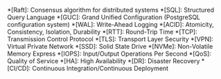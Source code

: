 *[Raft]: Consensus algorithm for distributed systems
*[SQL]: Structured Query Language
*[GUC]: Grand Unified Configuration (PostgreSQL configuration system)
*[WAL]: Write-Ahead Logging
*[ACID]: Atomicity, Consistency, Isolation, Durability
*[RTT]: Round-Trip Time
*[TCP]: Transmission Control Protocol
*[TLS]: Transport Layer Security
*[VPN]: Virtual Private Network
*[SSD]: Solid State Drive
*[NVMe]: Non-Volatile Memory Express
*[IOPS]: Input/Output Operations Per Second
*[QoS]: Quality of Service
*[HA]: High Availability
*[DR]: Disaster Recovery
*[CI/CD]: Continuous Integration/Continuous Deployment

